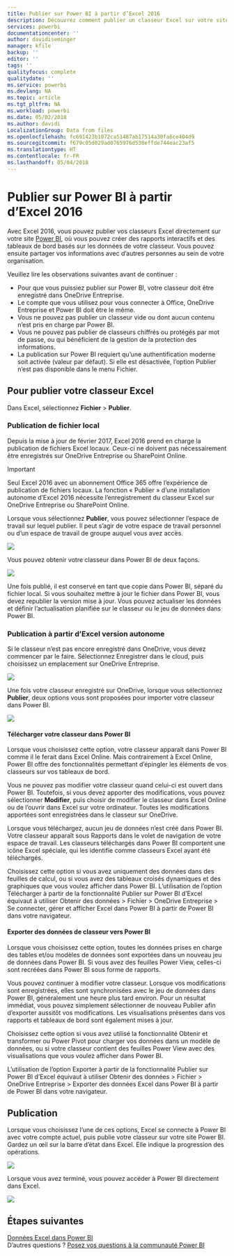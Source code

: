 ```yaml
---
title: Publier sur Power BI à partir d’Excel 2016
description: Découvrez comment publier un classeur Excel sur votre site Power BI.
services: powerbi
documentationcenter: ''
author: davidiseminger
manager: kfile
backup: ''
editor: ''
tags: ''
qualityfocus: complete
qualitydate: ''
ms.service: powerbi
ms.devlang: NA
ms.topic: article
ms.tgt_pltfrm: NA
ms.workload: powerbi
ms.date: 05/02/2018
ms.author: davidi
LocalizationGroup: Data from files
ms.openlocfilehash: fc691423b1072ca51487ab17514a30fa6ce404d9
ms.sourcegitcommit: f679c05d029ad0765976d530effde744eac23af5
ms.translationtype: HT
ms.contentlocale: fr-FR
ms.lasthandoff: 05/04/2018
---
```

# <a name="publish-to-power-bi-from-excel-2016"></a>Publier sur Power BI à partir d’Excel 2016
Avec Excel 2016, vous pouvez publier vos classeurs Excel directement sur votre site [Power BI](https://powerbi.microsoft.com), où vous pouvez créer des rapports interactifs et des tableaux de bord basés sur les données de votre classeur. Vous pouvez ensuite partager vos informations avec d’autres personnes au sein de votre organisation.

Veuillez lire les observations suivantes avant de continuer :

* Pour que vous puissiez publier sur Power BI, votre classeur doit être enregistré dans OneDrive Entreprise.
* Le compte que vous utilisez pour vous connecter à Office, OneDrive Entreprise et Power BI doit être le même.
* Vous ne pouvez pas publier un classeur vide ou dont aucun contenu n’est pris en charge par Power BI.
* Vous ne pouvez pas publier de classeurs chiffrés ou protégés par mot de passe, ou qui bénéficient de la gestion de la protection des informations.
* La publication sur Power BI requiert qu’une authentification moderne soit activée (valeur par défaut). Si elle est désactivée, l’option Publier n’est pas disponible dans le menu Fichier.

## <a name="to-publish-your-excel-workbook"></a>Pour publier votre classeur Excel
Dans Excel, sélectionnez **Fichier** > **Publier**.

### <a name="local-file-publishing"></a>Publication de fichier local
Depuis la mise à jour de février 2017, Excel 2016 prend en charge la publication de fichiers Excel locaux. Ceux-ci ne doivent pas nécessairement être enregistrés sur OneDrive Entreprise ou SharePoint Online.

> [!IMPORTANT]
> Seul Excel 2016 avec un abonnement Office 365 offre l’expérience de publication de fichiers locaux. La fonction « Publier » d’une installation autonome d’Excel 2016 nécessite l’enregistrement du classeur Excel sur OneDrive Entreprise ou SharePoint Online.
> 
> 

Lorsque vous sélectionnez **Publier**, vous pouvez sélectionner l’espace de travail sur lequel publier. Il peut s’agir de votre espace de travail personnel ou d’un espace de travail de groupe auquel vous avez accès.

![](media/service-publish-from-excel/pbi_choose_workspace.png)

Vous pouvez obtenir votre classeur dans Power BI de deux façons.

![](media/service-publish-from-excel/pbi_uploadexport3.png)

Une fois publié, il est conservé en tant que copie dans Power BI, séparé du fichier local. Si vous souhaitez mettre à jour le fichier dans Power BI, vous devez republier la version mise à jour. Vous pouvez actualiser les données et définir l’actualisation planifiée sur le classeur ou le jeu de données dans Power BI.

### <a name="publishing-from-excel-standalone"></a>Publication à partir d’Excel version autonome
Si le classeur n’est pas encore enregistré dans OneDrive, vous devez commencer par le faire. Sélectionnez Enregistrer dans le cloud, puis choisissez un emplacement sur OneDrive Entreprise.

![](media/service-publish-from-excel/pbi_savetoonedrive2.png)

Une fois votre classeur enregistré sur OneDrive, lorsque vous sélectionnez **Publier**, deux options vous sont proposées pour importer votre classeur dans Power BI.

![](media/service-publish-from-excel/pbi_uploadexport2.png)

#### <a name="upload-your-workbook-to-power-bi"></a>Télécharger votre classeur dans Power BI
Lorsque vous choisissez cette option, votre classeur apparaît dans Power BI comme il le ferait dans Excel Online. Mais contrairement à Excel Online, Power BI offre des fonctionnalités permettant d’épingler les éléments de vos classeurs sur vos tableaux de bord.

Vous ne pouvez pas modifier votre classeur quand celui-ci est ouvert dans Power BI. Toutefois, si vous devez apporter des modifications, vous pouvez sélectionner **Modifier**, puis choisir de modifier le classeur dans Excel Online ou de l’ouvrir dans Excel sur votre ordinateur. Toutes les modifications apportées sont enregistrées dans le classeur sur OneDrive.

Lorsque vous téléchargez, aucun jeu de données n’est créé dans Power BI. Votre classeur apparaît sous Rapports dans le volet de navigation de votre espace de travail. Les classeurs téléchargés dans Power BI comportent une icône Excel spéciale, qui les identifie comme classeurs Excel ayant été téléchargés.

Choisissez cette option si vous avez uniquement des données dans des feuilles de calcul, ou si vous avez des tableaux croisés dynamiques et des graphiques que vous voulez afficher dans Power BI.
L’utilisation de l’option Télécharger à partir de la fonctionnalité Publier sur Power BI d’Excel équivaut à utiliser Obtenir des données > Fichier > OneDrive Entreprise > Se connecter, gérer et afficher Excel dans Power BI à partir de Power BI dans votre navigateur.

#### <a name="export-workbook-data-to-power-bi"></a>Exporter des données de classeur vers Power BI
Lorsque vous choisissez cette option, toutes les données prises en charge des tables et/ou modèles de données sont exportées dans un nouveau jeu de données dans Power BI. Si vous avez des feuilles Power View, celles-ci sont recréées dans Power BI sous forme de rapports.

Vous pouvez continuer à modifier votre classeur. Lorsque vos modifications sont enregistrées, elles sont synchronisées avec le jeu de données dans Power BI, généralement une heure plus tard environ. Pour un résultat immédiat, vous pouvez simplement sélectionner de nouveau Publier afin d’exporter aussitôt vos modifications. Les visualisations présentes dans vos rapports et tableaux de bord sont également mises à jour.

Choisissez cette option si vous avez utilisé la fonctionnalité Obtenir et transformer ou Power Pivot pour charger vos données dans un modèle de données, ou si votre classeur contient des feuilles Power View avec des visualisations que vous voulez afficher dans Power BI.

L’utilisation de l’option Exporter à partir de la fonctionnalité Publier sur Power BI d’Excel équivaut à utiliser Obtenir des données > Fichier > OneDrive Entreprise > Exporter des données Excel dans Power BI à partir de Power BI dans votre navigateur.

## <a name="publishing"></a>Publication
Lorsque vous choisissez l’une de ces options, Excel se connecte à Power BI avec votre compte actuel, puis publie votre classeur sur votre site Power BI. Gardez un œil sur la barre d’état dans Excel. Elle indique la progression des opérations.

![](media/service-publish-from-excel/pbi_publishingstatus.png)

Lorsque vous avez terminé, vous pouvez accéder à Power BI directement dans Excel.

![](media/service-publish-from-excel/pbi_gotopbi.png)

## <a name="next-steps"></a>Étapes suivantes
[Données Excel dans Power BI](service-excel-workbook-files.md)  
D’autres questions ? [Posez vos questions à la communauté Power BI](http://community.powerbi.com/)

